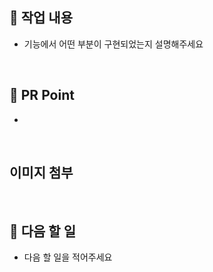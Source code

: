 ## 📝 작업 내용

- 기능에서 어떤 부분이 구현되었는지 설명해주세요

<br/>

## 📢 PR Point

-

<br/>

## 이미지 첨부

<br/>

## 🔧 다음 할 일

- 다음 할 일을 적어주세요

<br/>
